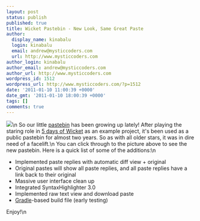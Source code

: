 ```yaml
---
layout: post
status: publish
published: true
title: Wicket Pastebin - New Look, Same Great Paste
author:
  display_name: kinabalu
  login: kinabalu
  email: andrew@mysticcoders.com
  url: http://www.mysticcoders.com
author_login: kinabalu
author_email: andrew@mysticcoders.com
author_url: http://www.mysticcoders.com
wordpress_id: 1512
wordpress_url: http://www.mysticcoders.com/?p=1512
date: '2011-01-10 11:00:39 +0000'
date_gmt: '2011-01-10 18:00:39 +0000'
tags: []
comments: true
---
```

<a href="http://mysticpaste.com"><img src="http://www.mysticcoders.com/wp-content/uploads/2011/01/mysticpaste2_0.png" border="0" /></a>\n
So our little <a href="http://mysticpaste.com" target="_blank">pastebin</a> has been growing up lately!  After playing the staring role in <a href="http://www.mysticcoders.com/blog/2009/03/09/5-days-of-wicket/">5 days of Wicket</a> as an example project, it's been used as a public pastebin for almost two years.  So as with all older stars, it was in dire need of a facelift.\n
You can click through to the picture above to see the new pastebin.  Here is a quick list of some of the additions:\n
<ul>
<li>Implemented paste replies with automatic diff view + original</li>
<li>Original pastes will show all paste replies, and all paste replies have a link back to their original</li>
<li>Massive user interface clean up</li>
<li>Integrated SyntaxHighlighter 3.0</li>
<li>Implemented raw text view and download paste</li>
<li><a href="http://gradle.org" target="_blank">Gradle</a>-based build file (early testing)</li>
</ul>
Enjoy!\n
